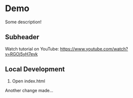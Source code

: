 # Demo

Some description!

## Subheader

Watch tutorial on YouTube:
https://www.youtube.com/watch?v=RGOj5yH7evk

## Local Development

1. Open index.html

Another change made...
